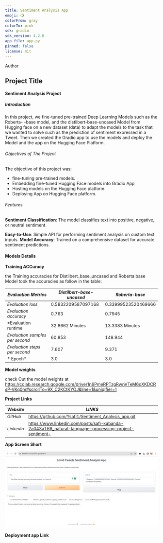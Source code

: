 ```yaml
---
title: Sentiment Analysis App
emoji: 🌖
colorFrom: gray
colorTo: pink
sdk: gradio
sdk_version: 4.2.0
app_file: app.py
pinned: false
license: mit
---
```


Author 
## Project Title
####  Sentiment Analysis Project

##### *Introduction*
 
In this project, we fine-tuned pre-trained Deep Learning Models such as the Roberta- -base model, and the distilbert-base-uncased Model from Hugging face on a new dataset (data) to adapt the models to the task that we wanted to solve such as the prediction of sentiment expressed in a Tweet. Then we created the Gradio app to use the models and deploy the Model and the app on the Hugging Face Platform.

###### *Objectives of The Project*

The objective of this project was:
- fine-tuning pre-trained models.
- Embedding fine-tuned Hugging Face models into Gradio App
- Hosting models on the Hugging Face platform.
- Deploying App on Hugging Face platform.

###### Features
**Sentiment Classification**: The model classifies text into positive, negative, or neutral sentiment.

**Easy-to-Use**: Simple API for performing sentiment analysis on custom text inputs.
**Model Accuracy**: Trained on a comprehensive dataset for accurate sentiment predictions.

#### Models Details

**Training ACCuracy**

the Training accuracies for Distilbert_base_uncased and Roberta base Model took the accuracies as follow in the table:

| *Evaluation Metrics* |*Distilbert-base-uncased*| *Roberta-base*|
|----------------------|-------------------------|---------------|
| *Evaluation loss* | 0.5832209587097168 | 0.33999523520469666 |
| *Evaluation accuracy* | 0.763 | 0.7945 |
| *Evaluation runtime| 32.8662 Minutes | 13.3383 Minutes |
| *Evaluation samples per second* | 60.853 | 149.944 |
| *Evaluation steps per second* | 7.607 | 9.371 | 
| * Epoch* | 3.0 |3.0 |

**Model weights**

check Out the model weights at https://colab.research.google.com/drive/1n6PmeRPTzgRwnVTeM6oXKDCRsP-VKq0m#scrollTo=9X_C2KCtKYOJ&line=1&uniqifier=1

**Project Links**

| *Website*| *LINKS* |
| --------- | -----------|
| *GitHub* |https://github.com/Ysafi1/Sentiment_Analysis_app.git|
| *Linkedin* |https://www.linkedin.com/posts/safi-kabanda-2a043a168_natural-language-processing-project-sentiment-|


**App Screen Short**


<img src="AppImage.png" width ="1550px">


**Deployment app Link**








